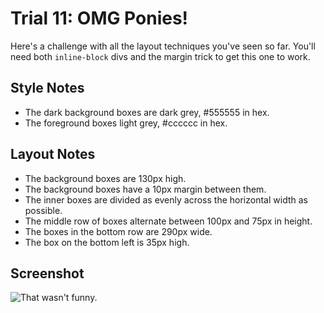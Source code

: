 Trial 11: OMG Ponies!
==========================
Here's a challenge with all the layout techniques you've seen so far. You'll need both `inline-block` divs and the margin trick to get this one to work.

Style Notes
-----------
* The dark background boxes are dark grey, #555555 in hex.
* The foreground boxes light grey, #cccccc in hex.

Layout Notes
------------
* The background boxes are 130px high.
* The background boxes have a 10px margin between them.
* The inner boxes are divided as evenly across the horizontal width as possible.
* The middle row of boxes alternate between 100px and 75px in height.
* The boxes in the bottom row are 290px wide.
* The box on the bottom left is 35px high.

Screenshot
----------
![That wasn't funny.](screens/011.png?raw=true)
